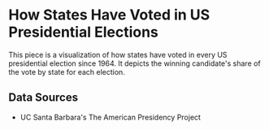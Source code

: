 # How States Have Voted in US Presidential Elections

This piece is a visualization of how states have voted in every US presidential election since 1964.  It depicts the winning candidate's share of the vote by state for each election.

## Data Sources
- UC Santa Barbara's The American Presidency Project

